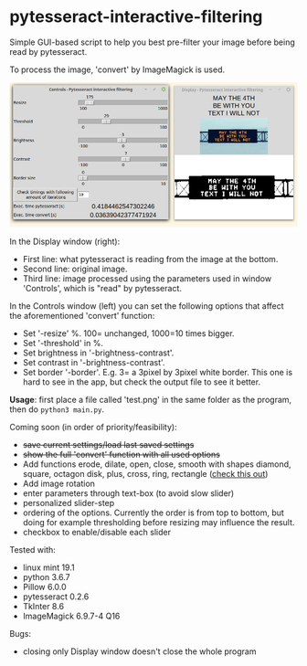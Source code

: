 # pytesseract-interactive-filtering
Simple GUI-based script to help you best pre-filter your image before being read by pytesseract.

To process the image, 'convert' by ImageMagick is used.

![alt text](screen.png "App screenshot")

In the Display window (right):
+ First line: what pytesseract is reading from the image at the bottom.
+ Second line: original image.
+ Third line: image processed using the parameters used in window 'Controls', which is "read" by pytesseract.

In the Controls window (left) you can set the following options that affect the aforementioned 'convert' function:
+ Set '-resize' %. 100= unchanged, 1000=10 times bigger.
+ Set '-threshold' in %.
+ Set brightness in '-brightness-contrast'.
+ Set contrast in '-brightness-contrast'.
+ Set border '-border'. E.g. 3= a 3pixel by 3pixel white border. This one is hard to see in the app, but check the output file to see it better.


**Usage**: first place a file called 'test.png' in the same folder as the program, then do `python3 main.py`.


Coming soon (in order of priority/feasibility):
* ~~save current settings/load last saved settings~~
* ~~show the full 'convert' function with all used options~~
* Add functions erode, dilate, open, close, smooth with shapes diamond, square, octagon disk, plus, cross, ring, rectangle ([check this out](https://www.imagemagick.org/Usage/morphology/))
* Add image rotation
* enter parameters through text-box (to avoid slow  slider)
* personalized slider-step
* ordering of the options. Currently the order is from top to bottom, but doing for example thresholding before resizing may influence the result.
* checkbox to enable/disable each slider

Tested with:
- linux mint 19.1
- python 3.6.7
- Pillow 6.0.0
- pytesseract 0.2.6
- TkInter 8.6
- ImageMagick 6.9.7-4 Q16

Bugs:
- closing only Display window doesn't close the whole program
